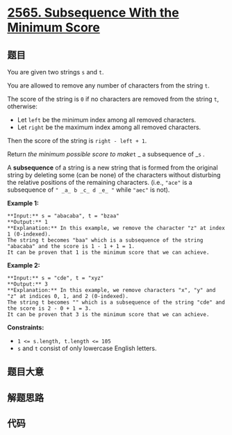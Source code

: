 # [2565. Subsequence With the Minimum Score](https://leetcode.com/problems/subsequence-with-the-minimum-score)

## 题目

You are given two strings `s` and `t`.

You are allowed to remove any number of characters from the string `t`.

The score of the string is `0` if no characters are removed from the string
`t`, otherwise:

  * Let `left` be the minimum index among all removed characters.
  * Let `right` be the maximum index among all removed characters.

Then the score of the string is `right - left + 1`.

Return _the minimum possible score to make_`t` _  a subsequence of _`s` _._

A **subsequence** of a string is a new string that is formed from the original
string by deleting some (can be none) of the characters without disturbing the
relative positions of the remaining characters. (i.e., `"ace"` is a
subsequence of `" _a_ b _c_ d _e_ "` while `"aec"` is not).



**Example 1:**

    
    
    **Input:** s = "abacaba", t = "bzaa"
    **Output:** 1
    **Explanation:** In this example, we remove the character "z" at index 1 (0-indexed).
    The string t becomes "baa" which is a subsequence of the string "abacaba" and the score is 1 - 1 + 1 = 1.
    It can be proven that 1 is the minimum score that we can achieve.
    

**Example 2:**

    
    
    **Input:** s = "cde", t = "xyz"
    **Output:** 3
    **Explanation:** In this example, we remove characters "x", "y" and "z" at indices 0, 1, and 2 (0-indexed).
    The string t becomes "" which is a subsequence of the string "cde" and the score is 2 - 0 + 1 = 3.
    It can be proven that 3 is the minimum score that we can achieve.
    



**Constraints:**

  * `1 <= s.length, t.length <= 105`
  * `s` and `t` consist of only lowercase English letters.


## 题目大意

## 解题思路

## 代码

```javascript

```
